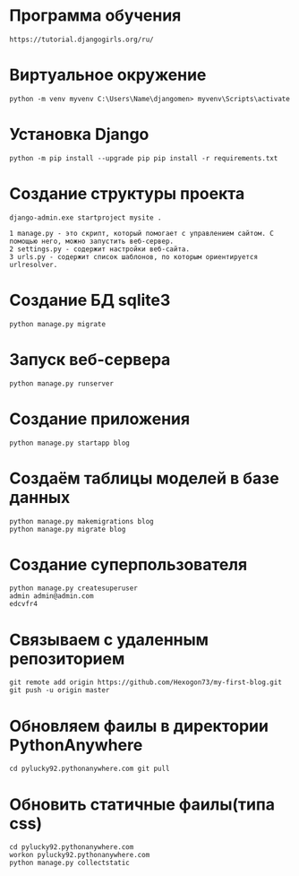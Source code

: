 # Программа обучения

    https://tutorial.djangogirls.org/ru/

# Виртуальное окружение

    python -m venv myvenv C:\Users\Name\djangomen> myvenv\Scripts\activate

# Установка Django

    python -m pip install --upgrade pip pip install -r requirements.txt

# Создание структуры проекта

    django-admin.exe startproject mysite .

    1 manage.py - это скрипт, который помогает с управлением сайтом. С помощью него, можно запустить веб-сервер.
    2 settings.py - содержит настройки веб-сайта.
    3 urls.py - содержит список шаблонов, по которым ориентируется urlresolver.

# Создание БД sqlite3

    python manage.py migrate

# Запуск веб-сервера

    python manage.py runserver

# Создание приложения

    python manage.py startapp blog

# Создаём таблицы моделей в базе данных

    python manage.py makemigrations blog
    python manage.py migrate blog

# Создание суперпользователя

    python manage.py createsuperuser
    admin admin@admin.com
    edcvfr4

# Связываем с удаленным репозиторием

    git remote add origin https://github.com/Hexogon73/my-first-blog.git
    git push -u origin master

# Обновляем фаилы в директории PythonAnywhere

    cd pylucky92.pythonanywhere.com git pull

# Обновить статичные фаилы(типа css)

    cd pylucky92.pythonanywhere.com
    workon pylucky92.pythonanywhere.com
    python manage.py collectstatic
